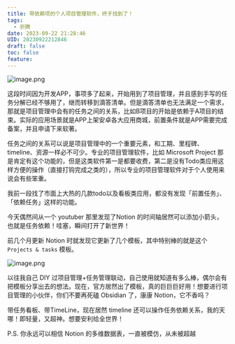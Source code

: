 ```yaml
---
title: 带依赖项的个人项目管理软件，终于找到了！
tags:
  - 折腾
date: 2023-09-22 21:28:46
UID: 20230922212846
draft: false
toc: false
feature:
---
```


![image.png](https://s2.loli.net/2023/09/22/uWmXtSJil9TQfOZ.png)

这段时间因为开发APP，事项多了起来，开始用到了项目管理，并且感到手写的任务分解已经不够用了，继而转移到滴答清单。但是滴答清单也无法满足一个需求，那就是项目管理中会有的任务之间的关系，比如B项目的开始是依赖于A项目的结束。实际的应用场景就是APP上架安卓各大应用商城，前置条件就是APP需要完成备案，并且申请下来软著。

<!--more-->

任务之间的关系可以说是项目管理中的一个重要元素，和工期、里程碑、timeline、资源一样必不可少。专业的项目管理软件，比如 Microsoft Project 那是肯定有这个功能的，但是这类软件第一是都要收费，第二是没有Todo类应用这样方便的操作（直接打钩完成之类的），所以专业的项目管理软件对于个人使用来说会有些笨重。

我前一段找了市面上大热的几款todo以及看板类应用，都没有发现「前置任务」、「依赖任务」这样的功能。

今天偶然间从一个 youtuber 那里发现了Notion 的时间轴居然可以添加小箭头，也就是任务依赖！哇塞，瞬间打开了新世界！

前几个月更新 Notion 时就发现它更新了几个模板，其中特别棒的就是这个 `Projects & tasks` 模板。

![image.png](https://s2.loli.net/2023/09/22/tQl2mOUMc1JV3GH.png)

以往我自己 DIY 过项目管理+任务管理联动，自己使用就知道有多么棒，偶尔会有把模板分享出去的想法。现在，官方居然出了模板，真的巨巨巨好用！想要进行项目管理的小伙伴，你们不要再死磕 Obsidian 了，康康 Notion，它不香吗？

带任务看板、带TimeLine，现在居然 timeline 还可以操作任务依赖关系，我的天哪！即轻量，又超神。想要安利给全世界！

P.S. 你永远可以相信 Notion 的多维数据表，一直被模仿，从未被超越

